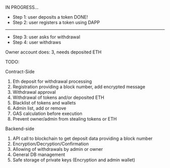IN PROGRESS...


- Step 1: user deposits a token DONE!
- Step 2: user registers a token using DAPP

-------------

- Step 3: user asks for withdrawal
- Step 4: user withdraws

Owner account does: 3, needs deposited ETH


TODO:

Contract-Side

1. Eth deposit for withdrawal processing
2. Registration providing a block number, add encrypted message
3. Withdrawal approval
4. Withdrawal of tokens and/or deposited ETH
5. Blacklist of tokens and wallets
6. Admin list, add or remove
7. GAS calculation before execution
8. Prevent owner/admin from stealing tokens or ETH

Backend-side
1. API call to blockchain to get deposit data providing a block number
2. Encryption/Decryption/Confirmation
3. Allowing of withdrawals by admin or owner
4. General DB management
5. Safe storage of private keys (Encryption and admin wallet)
